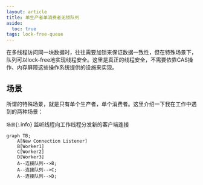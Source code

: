 ```yaml
---
layout: article
title: 单生产者单消费者无锁队列
aside:
  toc: true
tags: lock-free-queue
---
```


在多线程访问同一块数据时，往往需要加锁来保证数据一致性，但在特殊场景下，队列可以lock-free地实现线程安全。这里是真正的线程安全，不需要依靠CAS操作、内存屏障这些操作系统提供的设施来实现。
<!--more-->

## 场景
所谓的特殊场景，就是只有单个生产者，单个消费者。这里介绍一下我在工作中遇到的两种场景：

`场景`{:.info} 监听线程向工作线程分发新的客户端连接

```mermaid
graph TB;
    A[New Connection Listener]
    B[Worker1]
    C[Worker2]
    D[Worker3]
    A--连接队列-->B;
    A--连接队列-->C;
    A--连接队列-->D;
```
